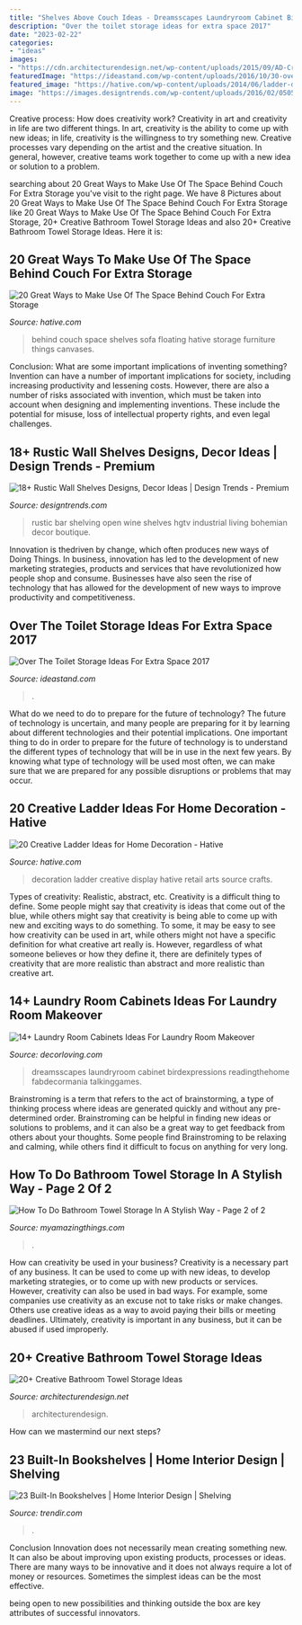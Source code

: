 ```yaml
---
title: "Shelves Above Couch Ideas - Dreamsscapes Laundryroom Cabinet Birdexpressions Readingthehome Fabdecormania Talkinggames"
description: "Over the toilet storage ideas for extra space 2017"
date: "2023-02-22"
categories:
- "ideas"
images:
- "https://cdn.architecturendesign.net/wp-content/uploads/2015/09/AD-Creative-Bathroom-Towel-Storage-Ideas-20.jpg"
featuredImage: "https://ideastand.com/wp-content/uploads/2016/10/30-over-the-toilet-storage-ideas-thumb.jpg"
featured_image: "https://hative.com/wp-content/uploads/2014/06/ladder-decor-ideas/2-ladder-decor-ideas.jpg"
image: "https://images.designtrends.com/wp-content/uploads/2016/02/05054816/Rustic-Wine-Bar-With-Open-Shelving.jpeg"
---
```



Creative process: How does creativity work?
Creativity in art and creativity in life are two different things. In art, creativity is the ability to come up with new ideas; in life, creativity is the willingness to try something new. Creative processes vary depending on the artist and the creative situation. In general, however, creative teams work together to come up with a new idea or solution to a problem.

	

		
searching about 20 Great Ways to Make Use Of The Space Behind Couch For Extra Storage you've visit to the right page. We have 8 Pictures about 20 Great Ways to Make Use Of The Space Behind Couch For Extra Storage like 20 Great Ways to Make Use Of The Space Behind Couch For Extra Storage, 20+ Creative Bathroom Towel Storage Ideas and also 20+ Creative Bathroom Towel Storage Ideas. Here it is:
		
    
## 20 Great Ways To Make Use Of The Space Behind Couch For Extra Storage

<img loading=lazy src="https://hative.com/wp-content/uploads/2016/10/behind-couch/16-space-behind-couch.jpg" onerror="this.onerror=null;this.src='https://tse1.mm.bing.net/th?id=OIP.QZofQI1J9Upp8V0flbUxoQHaKs&amp;pid=15.1';" alt="20 Great Ways to Make Use Of The Space Behind Couch For Extra Storage">

_Source: hative.com_

>behind couch space shelves sofa floating hative storage furniture things canvases. 

	

Conclusion: What are some important implications of inventing something?
Invention can have a number of important implications for society, including increasing productivity and lessening costs. However, there are also a number of risks associated with invention, which must be taken into account when designing and implementing inventions. These include the potential for misuse, loss of intellectual property rights, and even legal challenges.

    
## 18+ Rustic Wall Shelves Designs, Decor Ideas | Design Trends - Premium

<img loading=lazy src="https://images.designtrends.com/wp-content/uploads/2016/02/05054816/Rustic-Wine-Bar-With-Open-Shelving.jpeg" onerror="this.onerror=null;this.src='https://tse2.mm.bing.net/th?id=OIP.mL_xJJXWHFMwCmc4xxYf8QHaJ4&amp;pid=15.1';" alt="18+ Rustic Wall Shelves Designs, Decor Ideas | Design Trends - Premium">

_Source: designtrends.com_

>rustic bar shelving open wine shelves hgtv industrial living bohemian decor boutique. 

	

Innovation is thedriven by change, which often produces new ways of Doing Things. In business, innovation has led to the development of new marketing strategies, products and services that have revolutionized how people shop and consume. Businesses have also seen the rise of technology that has allowed for the development of new ways to improve productivity and competitiveness.

    
## Over The Toilet Storage Ideas For Extra Space 2017

<img loading=lazy src="https://ideastand.com/wp-content/uploads/2016/10/30-over-the-toilet-storage-ideas-thumb.jpg" onerror="this.onerror=null;this.src='https://tse4.mm.bing.net/th?id=OIP.j2h7vbtfadcN6ikiZUHSoQHaH2&amp;pid=15.1';" alt="Over The Toilet Storage Ideas For Extra Space 2017">

_Source: ideastand.com_

>. 

	

What do we need to do to prepare for the future of technology?
The future of technology is uncertain, and many people are preparing for it by learning about different technologies and their potential implications. One important thing to do in order to prepare for the future of technology is to understand the different types of technology that will be in use in the next few years. By knowing what type of technology will be used most often, we can make sure that we are prepared for any possible disruptions or problems that may occur.

    
## 20 Creative Ladder Ideas For Home Decoration - Hative

<img loading=lazy src="https://hative.com/wp-content/uploads/2014/06/ladder-decor-ideas/2-ladder-decor-ideas.jpg" onerror="this.onerror=null;this.src='https://tse4.mm.bing.net/th?id=OIP.XSTm_9nizi6e7klXC1Q_igHaJ4&amp;pid=15.1';" alt="20 Creative Ladder Ideas for Home Decoration - Hative">

_Source: hative.com_

>decoration ladder creative display hative retail arts source crafts. 

	

Types of creativity: Realistic, abstract, etc.
Creativity is a difficult thing to define. Some people might say that creativity is ideas that come out of the blue, while others might say that creativity is being able to come up with new and exciting ways to do something. To some, it may be easy to see how creativity can be used in art, while others might not have a specific definition for what creative art really is. However, regardless of what someone believes or how they define it, there are definitely types of creativity that are more realistic than abstract and more realistic than creative art.

    
## 14+ Laundry Room Cabinets Ideas For Laundry Room Makeover

<img loading=lazy src="https://decorloving.com/wp-content/uploads/2019/09/Laundry-Room-Cabinets-Ideas-11.jpg" onerror="this.onerror=null;this.src='https://tse1.mm.bing.net/th?id=OIP.xuWDBUm7YXPBvBe2uwlCsgHaLH&amp;pid=15.1';" alt="14+ Laundry Room Cabinets Ideas For Laundry Room Makeover">

_Source: decorloving.com_

>dreamsscapes laundryroom cabinet birdexpressions readingthehome fabdecormania talkinggames. 

	

Brainstroming is a term that refers to the act of brainstorming, a type of thinking process where ideas are generated quickly and without any pre-determined order. Brainstroming can be helpful in finding new ideas or solutions to problems, and it can also be a great way to get feedback from others about your thoughts. Some people find Brainstroming to be relaxing and calming, while others find it difficult to focus on anything for very long.

    
## How To Do Bathroom Towel Storage In A Stylish Way - Page 2 Of 2

<img loading=lazy src="https://myamazingthings.com/wp-content/uploads/2017/06/towel-storage-6.jpg" onerror="this.onerror=null;this.src='https://tse1.mm.bing.net/th?id=OIP.xEqLoaLlHp86ZksMkWQGjAHaLH&amp;pid=15.1';" alt="How To Do Bathroom Towel Storage In A Stylish Way - Page 2 of 2">

_Source: myamazingthings.com_

>. 

	

How can creativity be used in your business?
Creativity is a necessary part of any business. It can be used to come up with new ideas, to develop marketing strategies, or to come up with new products or services. However, creativity can also be used in bad ways. For example, some companies use creativity as an excuse not to take risks or make changes. Others use creative ideas as a way to avoid paying their bills or meeting deadlines. Ultimately, creativity is important in any business, but it can be abused if used improperly.

    
## 20+ Creative Bathroom Towel Storage Ideas

<img loading=lazy src="https://cdn.architecturendesign.net/wp-content/uploads/2015/09/AD-Creative-Bathroom-Towel-Storage-Ideas-20.jpg" onerror="this.onerror=null;this.src='https://tse2.mm.bing.net/th?id=OIP.PbqwXvIw2Cz1SI3JnwC05AHaKw&amp;pid=15.1';" alt="20+ Creative Bathroom Towel Storage Ideas">

_Source: architecturendesign.net_

>architecturendesign. 

	

How can we mastermind our next steps?

    
## 23 Built-In Bookshelves | Home Interior Design | Shelving

<img loading=lazy src="https://cdn.trendir.com/wp-content/uploads/2017/06/Display-kids-books-for-easy-reading-900x1380.jpg" onerror="this.onerror=null;this.src='https://tse2.mm.bing.net/th?id=OIP.8kIEQWb7zds420W6fdhGNgHaLW&amp;pid=15.1';" alt="23 Built-In Bookshelves | Home Interior Design | Shelving">

_Source: trendir.com_

>. 

	

Conclusion
Innovation does not necessarily mean creating something new. It can also be about improving upon existing products, processes or ideas.
There are many ways to be innovative and it does not always require a lot of money or resources. Sometimes the simplest ideas can be the most effective.

 being open to new possibilities and thinking outside the box are key attributes of successful innovators.

